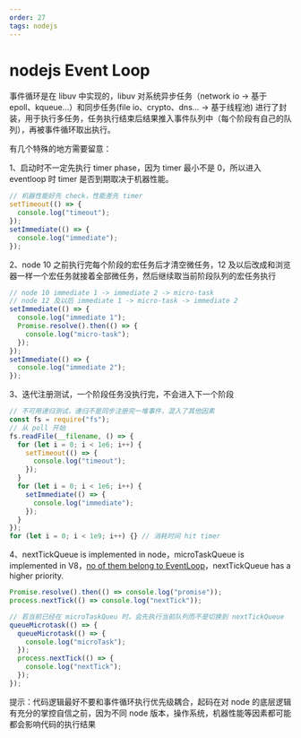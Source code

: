 ```yaml
---
order: 27
tags: nodejs
---
```


# nodejs Event Loop

事件循环是在 libuv 中实现的，libuv 对系统异步任务（network io -> 基于 epoll、kqueue...）和同步任务(file io、crypto、dns... -> 基于线程池) 进行了封装，用于执行多任务，任务执行结束后结果推入事件队列中（每个阶段有自己的队列），再被事件循环取出执行。

有几个特殊的地方需要留意：

1、启动时不一定先执行 timer phase，因为 timer 最小不是 0，所以进入 eventloop 时 timer 是否到期取决于机器性能。

```js
// 机器性能好先 check，性能差先 timer
setTimeout(() => {
  console.log("timeout");
});
setImmediate(() => {
  console.log("immediate");
});
```

2、node 10 之前执行完每个阶段的宏任务后才清空微任务，12 及以后改成和浏览器一样一个宏任务就接着全部微任务，然后继续取当前阶段队列的宏任务执行

```js
// node 10 immediate 1 -> immediate 2 -> micro-task
// node 12 及以后 immediate 1 -> micro-task -> immediate 2
setImmediate(() => {
  console.log("immediate 1");
  Promise.resolve().then(() => {
    console.log("micro-task");
  });
});
setImmediate(() => {
  console.log("immediate 2");
});
```

3、迭代注册测试，一个阶段任务没执行完，不会进入下一个阶段

```js
// 不可用递归测试，递归不是同步注册完一堆事件，混入了其他因素
const fs = require("fs");
// 从 poll 开始
fs.readFile(__filename, () => {
  for (let i = 0; i < 1e6; i++) {
    setTimeout(() => {
      console.log("timeout");
    });
  }
  for (let i = 0; i < 1e6; i++) {
    setImmediate(() => {
      console.log("immediate");
    });
  }
});
for (let i = 0; i < 1e9; i++) {} // 消耗时间 hit timer
```

4、nextTickQueue is implemented in node，microTaskQueue is implemented in V8，[no of them belong to EventLoop](<https://nodejs.org/en/docs/guides/event-loop-timers-and-nexttick/#:~:text=This%20is%20because%20process.nextTick()%20is%20not%20technically%20part%20of%20the%20event%20loop>)，nextTickQueue has a higher priority.

```js
Promise.resolve().then(() => console.log("promise"));
process.nextTick(() => console.log("nextTick"));
```

```js
// 若当前已经在 microTaskQueu 时，会先执行当前队列而不是切换到 nextTickQueue
queueMicrotask(() => {
  queueMicrotask(() => {
    console.log("microTask");
  });
  process.nextTick(() => {
    console.log("nextTick");
  });
});
```

提示：代码逻辑最好不要和事件循环执行优先级耦合，起码在对 node 的底层逻辑有充分的掌控自信之前，因为不同 node 版本，操作系统，机器性能等因素都可能都会影响代码的执行结果
